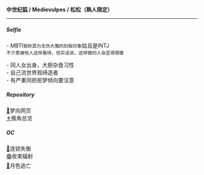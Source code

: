 <p><b>中世纪狐 / Medievulpes / 松松（熟人限定）</b></p>

---
##### Selfie
<p>- MBTI<code>我称其为无伤大雅的刻板印象</code>姑且是INTJ<br>
 <code>不介意被他人这样看待，但实话说，这样做的人会显得很傻</code></p>

<p>- 同人女出身，大胆杂食习性<br>
- 自己流世界观缔造者<br>
  - 有严重同担拒梦倾向要注意</p>

##### Repository
[🤎](https://medievulpes.github.io/OikaDion/)梦向网页<br>
[⚜️](https://medievulpes.github.io/Miracle-22/)推角总览

##### OC
[🔴](https://medievulpes.github.io/LD/)连锁失衡<br>
[🟢](https://medievulpes.github.io/RC/)收束辐射<br>
[🔵](https://medievulpes.github.io/ME/)月色逃亡



<!--
**Medievulpe/Medievulpe** is a ✨ _special_ ✨ repository because its `README.md` (this file) appears on your GitHub profile.

Here are some ideas to get you started:

- 🔭 I’m currently working on ...
- 🌱 I’m currently learning ...
- 👯 I’m looking to collaborate on ...
- 🤔 I’m looking for help with ...
- 💬 Ask me about ...
- 📫 How to reach me: ...
- 😄 Pronouns: ...
- ⚡ Fun fact: ...
-->
